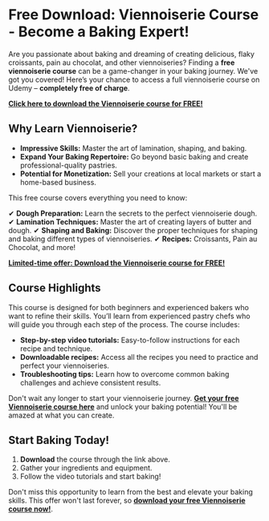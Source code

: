 # Free Download: Viennoiserie Course - Become a Baking Expert!

Are you passionate about baking and dreaming of creating delicious, flaky croissants, pain au chocolat, and other viennoiseries? Finding a **free viennoiserie course** can be a game-changer in your baking journey. We've got you covered! Here’s your chance to access a full viennoiserie course on Udemy – **completely free of charge**.

[**Click here to download the Viennoiserie course for FREE!**](https://udemywork.com/viennoiserie-course)

## Why Learn Viennoiserie?

*   **Impressive Skills:** Master the art of lamination, shaping, and baking.
*   **Expand Your Baking Repertoire:** Go beyond basic baking and create professional-quality pastries.
*   **Potential for Monetization:** Sell your creations at local markets or start a home-based business.

This free course covers everything you need to know:

✔ **Dough Preparation:** Learn the secrets to the perfect viennoiserie dough.
✔ **Lamination Techniques:** Master the art of creating layers of butter and dough.
✔ **Shaping and Baking:** Discover the proper techniques for shaping and baking different types of viennoiseries.
✔ **Recipes:** Croissants, Pain au Chocolat, and more!

[**Limited-time offer: Download the Viennoiserie course for FREE!**](https://udemywork.com/viennoiserie-course)

## Course Highlights

This course is designed for both beginners and experienced bakers who want to refine their skills. You’ll learn from experienced pastry chefs who will guide you through each step of the process. The course includes:

*   **Step-by-step video tutorials:** Easy-to-follow instructions for each recipe and technique.
*   **Downloadable recipes:** Access all the recipes you need to practice and perfect your viennoiseries.
*   **Troubleshooting tips:** Learn how to overcome common baking challenges and achieve consistent results.

Don't wait any longer to start your viennoiserie journey. **[Get your free Viennoiserie course here](https://udemywork.com/viennoiserie-course)** and unlock your baking potential! You'll be amazed at what you can create.

## Start Baking Today!

1.  **Download** the course through the link above.
2.  Gather your ingredients and equipment.
3.  Follow the video tutorials and start baking!

Don't miss this opportunity to learn from the best and elevate your baking skills. This offer won't last forever, so **[download your free Viennoiserie course now!](https://udemywork.com/viennoiserie-course)**.
